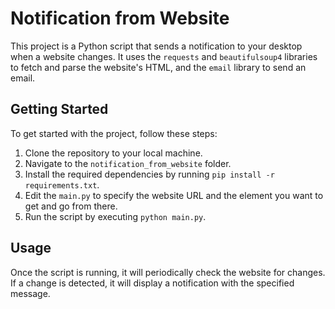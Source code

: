 # Notification from Website

This project is a Python script that sends a notification to your desktop when a website changes. It uses the `requests` and `beautifulsoup4` libraries to fetch and parse the website's HTML, and the `email` library to send an email.

## Getting Started

To get started with the project, follow these steps:

1. Clone the repository to your local machine.
2. Navigate to the `notification_from_website` folder.
3. Install the required dependencies by running `pip install -r requirements.txt`.
4. Edit the `main.py` to specify the website URL and the element you want to get and go from there.
5. Run the script by executing `python main.py`.

## Usage

Once the script is running, it will periodically check the website for changes. If a change is detected, it will display a notification with the specified message.
